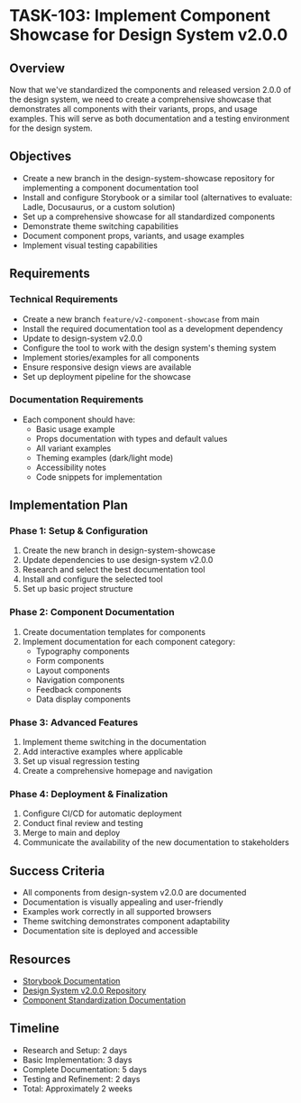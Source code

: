 # TASK-103: Implement Component Showcase for Design System v2.0.0

## Overview
Now that we've standardized the components and released version 2.0.0 of the design system, we need to create a comprehensive showcase that demonstrates all components with their variants, props, and usage examples. This will serve as both documentation and a testing environment for the design system.

## Objectives
- Create a new branch in the design-system-showcase repository for implementing a component documentation tool
- Install and configure Storybook or a similar tool (alternatives to evaluate: Ladle, Docusaurus, or a custom solution)
- Set up a comprehensive showcase for all standardized components
- Demonstrate theme switching capabilities
- Document component props, variants, and usage examples
- Implement visual testing capabilities

## Requirements

### Technical Requirements
- Create a new branch `feature/v2-component-showcase` from main
- Install the required documentation tool as a development dependency
- Update to design-system v2.0.0
- Configure the tool to work with the design system's theming system
- Implement stories/examples for all components
- Ensure responsive design views are available
- Set up deployment pipeline for the showcase

### Documentation Requirements
- Each component should have:
  - Basic usage example
  - Props documentation with types and default values
  - All variant examples
  - Theming examples (dark/light mode)
  - Accessibility notes
  - Code snippets for implementation

## Implementation Plan

### Phase 1: Setup & Configuration
1. Create the new branch in design-system-showcase
2. Update dependencies to use design-system v2.0.0
3. Research and select the best documentation tool
4. Install and configure the selected tool
5. Set up basic project structure

### Phase 2: Component Documentation
1. Create documentation templates for components
2. Implement documentation for each component category:
   - Typography components
   - Form components
   - Layout components
   - Navigation components
   - Feedback components
   - Data display components

### Phase 3: Advanced Features
1. Implement theme switching in the documentation
2. Add interactive examples where applicable
3. Set up visual regression testing
4. Create a comprehensive homepage and navigation

### Phase 4: Deployment & Finalization
1. Configure CI/CD for automatic deployment
2. Conduct final review and testing
3. Merge to main and deploy
4. Communicate the availability of the new documentation to stakeholders

## Success Criteria
- All components from design-system v2.0.0 are documented
- Documentation is visually appealing and user-friendly
- Examples work correctly in all supported browsers
- Theme switching demonstrates component adaptability
- Documentation site is deployed and accessible

## Resources
- [Storybook Documentation](https://storybook.js.org/docs/react/get-started/introduction)
- [Design System v2.0.0 Repository](https://github.com/christianLB/design-system)
- [Component Standardization Documentation](https://github.com/christianLB/design-system/blob/v2-development/docs/COMPONENT_STYLING.md)

## Timeline
- Research and Setup: 2 days
- Basic Implementation: 3 days
- Complete Documentation: 5 days
- Testing and Refinement: 2 days
- Total: Approximately 2 weeks
